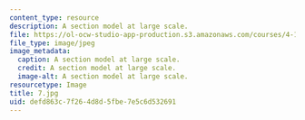 ```yaml
---
content_type: resource
description: A section model at large scale.
file: https://ol-ocw-studio-app-production.s3.amazonaws.com/courses/4-104-architecture-studio-intentions-spring-2005/defd863c7f264d8d5fbe7e5c6d532691_7.jpg
file_type: image/jpeg
image_metadata:
  caption: A section model at large scale.
  credit: A section model at large scale.
  image-alt: A section model at large scale.
resourcetype: Image
title: 7.jpg
uid: defd863c-7f26-4d8d-5fbe-7e5c6d532691
---
```

